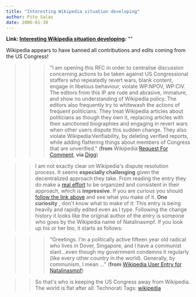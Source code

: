 ```yaml
---
title: "Interesting Wikipedia situation developing"
author: Pito Salas
date: 2006-01-30
---
```


**Link: [Interesting Wikipedia situation developing](None):** ""

Wikipedia appears to have banned all contributions and edits coming from the
US Congress!

>>

>>> "I am opening this RFC in order to centralise discussion concerning
actions to be taken against US Congressional staffers who repeatedly revert
wars, blank content, engage in libelous behaviour, violate WP:NPOV, WP:CIV.
The editors from this IP are rude and abrasive, immature, and show no
understanding of Wikipedia policy. The editors also frequently try to
whitewash the actions of frequent politicians.  They treat Wikipedia articles
about politicians as though they own it, replacing articles with their
sanctioned biographies and engaging in revert wars when other users dispute
this sudden change. They also violate Wikipedia:Verifiability, by deleting
verified reports, while adding flattering things about members of Congress
that are unverified." (**from** Wikipedia [Request For
Comment](<http://en.wikipedia.org/wiki/Wikipedia:Requests_for_comment/United_States_Congress>),
**via**
[Digg](<http://digg.com/links/Wikipedia_blocks_United_States_Congress_IP_addresses>))

>>

>> I am not exactly clear on Wikipedia's dispute resolution process. It seems
**especially challenging** given the decentralized approach they take. From
reading the entry they do make a [real
effort](<http://en.wikipedia.org/wiki/Wikipedia:Requests_for_comment/United_States_Congress#Evidence_of_disputed_behavior>)
to be organized and consistent in their approach, which is **impressive**. If
you are curious you should [follow the link
above](<http://en.wikipedia.org/wiki/Wikipedia:Requests_for_comment/United_States_Congress>)
and see what you make of it. **One curiosity** , don't know what to make of
it: This entry is being heavily and rapidly edited even as I type. Following
the change history it looks like the original author of the entry is someone
who goes by the Wikipedia name of Natalinasmpf. If you look up his or her bio,
it starts as follows:

>>

>>> "Greetings. I'm a politically active fifteen year old radical who lives in
Dover, Singapore, and I have a communist slant…even though my government
condemns it regularly (like every other country in the world). Generally, by
communism, I mean …" (**from** [Wikipedia User Entry for
Natalinasmpf](<http://en.wikipedia.org/wiki/User:Natalinasmpf>))

>>

>> So that's who is keeping the US Congress away from Wikipedia. The world is
flat after all. Technorati Tags:
[wikipedia](<http://www.technorati.com/tag/wikipedia>)


